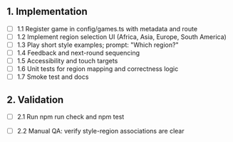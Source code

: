 ## 1. Implementation
- [ ] 1.1 Register game in config/games.ts with metadata and route
- [ ] 1.2 Implement region selection UI (Africa, Asia, Europe, South America)
- [ ] 1.3 Play short style examples; prompt: "Which region?"
- [ ] 1.4 Feedback and next-round sequencing
- [ ] 1.5 Accessibility and touch targets
- [ ] 1.6 Unit tests for region mapping and correctness logic
- [ ] 1.7 Smoke test and docs

## 2. Validation
- [ ] 2.1 Run npm run check and npm test
- [ ] 2.2 Manual QA: verify style-region associations are clear

